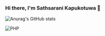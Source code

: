 ### Hi there, I'm Sathsarani Kapukotuwa 👋

![Anurag's GitHub stats](https://github-readme-stats.vercel.app/api?username=Sathsarani-Kapukotuwa&show_icons=true&theme=tokyonight)

<img align="left" alt="PHP" src="![PHP](https://img.shields.io/badge/php-%23777BB4.svg?style=for-the-badge&logo=php&logoColor=white)"/>

<!-- 
[![Top Langs](https://github-readme-stats.vercel.app/api/top-langs/?username=Sathsarani-Kapukotuwa&layout=compact)](https://github.com/anuraghazra/github-readme-stats)
-->

<!--
**Sathsarani-Kapukotuwa/Sathsarani-Kapukotuwa** is a ✨ _special_ ✨ repository because its `README.md` (this file) appears on your GitHub profile.

Here are some ideas to get you started:

- 🔭 I’m currently working on ...
- 🌱 I’m currently learning ...
- 👯 I’m looking to collaborate on ...
- 🤔 I’m looking for help with ...
- 💬 Ask me about ...
- 📫 How to reach me: ...
- 😄 Pronouns: ...
- ⚡ Fun fact: ...
-->
